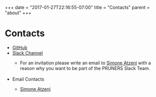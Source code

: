 +++
date = "2017-01-27T22:16:55-07:00"
title = "Contacts"
parent = "about"
+++

<h1>Contacts</h1>

<ul>
  <li><a class="smooth-link" title="GitHub" href="https://github.com/PRUNERS" target="_blank"><u>GitHub</u> <i class="fa fa-github"></i></a></li>
  <li><a class="smooth-link" title="Slack Channel" href="https://pruners.slack.com" target="_blank"><u>Slack Channel</u> <i class="fa fa-slack"></i></a></li>
    <ul style="list-style-type:circle"> 
      <li> For an invitation please write an email to <a class="smooth-link" href="mailto:simone@cs.utah.edu?Subject=[archer-slack] Slack Invitation"><u>Simone Atzeni</u></a> with a reason why you want to be part of the PRUNERS Slack Team. </li> 
    </ul><br>
  <li>Email Contacts</li>    
  <ul style="list-style-type:circle">
  <li><a class="smooth-link" title="WebMaster" href="mailto:simone@cs.utah.edu?Subject=[PRUNERS]%20"><u>Simone Atzeni</u> <i class="fa fa-envelope" aria-hidden="true"></i></a></li>
  </ul>
  </li>
</ul>
